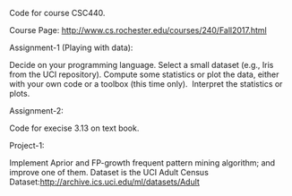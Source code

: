 Code for course CSC440.

Course Page: http://www.cs.rochester.edu/courses/240/Fall2017.html


Assignment-1 (Playing with data):

Decide on your programming language.
Select a small dataset (e.g., Iris from the UCI repository).
Compute some statistics or plot the data, either with your own code or a toolbox (this time only). 
Interpret the statistics or plots.

Assignment-2:

Code for execise 3.13 on text book.

Project-1:

Implement Aprior and FP-growth frequent pattern mining algorithm; and improve one of them. Dataset is the UCI Adult Census Dataset:http://archive.ics.uci.edu/ml/datasets/Adult
